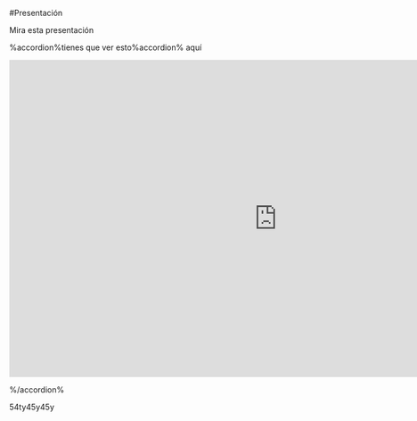 #Presentación

Mira esta presentación

%accordion%tienes que ver esto%accordion%
aquí

<iframe src="https://docs.google.com/presentation/d/e/2PACX-1vRiQ2mx031n4SwlvjRpbMbbGlD6rxskael8Ah7J3p_o9qoAROY-1VUbzJ6E2ioU89HeXyamv-UfNCLE/embed?start=false&loop=false&delayms=3000" frameborder="0" width="960" height="569" allowfullscreen="true" mozallowfullscreen="true" webkitallowfullscreen="true"></iframe>


%/accordion%


54ty45y45y

